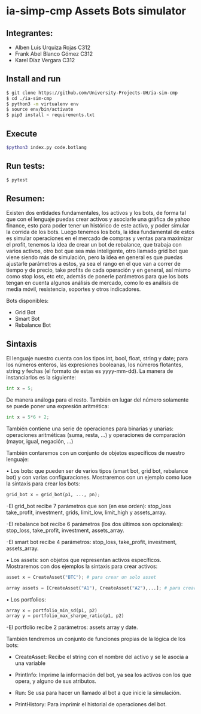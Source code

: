 # ia-simp-cmp Assets Bots simulator

## Integrantes:
- Alben Luis Urquiza Rojas C312
- Frank Abel Blanco Gómez C312
- Karel Díaz Vergara C312

## Install and run

``` bash
$ git clone https://github.com/University-Projects-UH/ia-sim-cmp
$ cd ./ia-sim-cmp
$ python3 -m virtualenv env
$ source env/bin/activate
$ pip3 install < requirements.txt
```

## Execute

```bash
$python3 index.py code.botlang
```

## Run tests:

``` bash
$ pytest
```

## Resumen:

Existen dos entidades fundamentales, los activos y los bots, de forma tal que con el lenguaje puedas crear activos y asociarle una gráfica de yahoo finance, esto para poder tener un histórico de este activo, y poder simular la corrida de los bots.
Luego tenemos los bots, la idea fundamental de estos es simular operaciones en el mercado de compras y ventas para maximizar el profit, tenemos la idea de crear un bot de rebalance, que trabaja con varios activos, otro bot que sea más inteligente, otro llamado grid bot que viene siendo más de simulación, pero la idea en general es que puedas ajustarle parámetros a estos, ya sea el rango en el que van a correr de tiempo y de precio, take profits de cada operación y en general, así mismo como stop loss, etc etc, además de ponerle parámetros para que los bots tengan en cuenta algunos análisis de mercado, como lo es análisis de media móvil, resistencia, soportes y otros indicadores.

Bots disponibles:
- Grid Bot
- Smart Bot
- Rebalance Bot

## Sintaxis

El lenguaje nuestro cuenta con los tipos int, bool, float, string y date; para los números enteros, las expresiones booleanas, los números flotantes, string y fechas (el formato de estas es yyyy-mm-dd). La manera de instanciarlos es la siguiente: 

```python
int x = 5;
```

De manera análoga para el resto. También en lugar del número solamente se puede poner una expresión aritmética: 

```python
int x = 5*6 + 2;
```

También contiene una serie de operaciones para binarias y unarias: operaciones aritméticas (suma, resta, ...) y operaciones de comparación (mayor, igual, negación, ...)

También contaremos con un conjunto de objetos específicos de nuestro lenguaje:

$\bullet$ Los bots: que pueden ser de varios tipos (smart bot, grid bot, rebalance bot) y con varias configuraciones. Mostraremos con un ejemplo como luce la sintaxis para crear los bots: 

``` python
grid_bot x = grid_bot(p1, ..., pn);
```

-El grid\_bot recibe 7 parámetros que son (en ese orden): stop\_loss take\_profit, investment, grids, limit\_low, limit\_high y assets\_array.  

-El rebalance bot recibe 6 parámetros (los dos últimos son opcionales): stop\_loss, take\_profit, investment, assets\_array.  

-El smart bot recibe 4 parámetros: stop\_loss, take\_profit, investment, assets\_array.  

$\bullet$ Los assets: son objetos que representan activos específicos. Mostraremos con dos ejemplos la sintaxis para crear activos:

```python
asset x = CreateAsset("BTC"); # para crear un solo asset
```

``` python
array assets = [CreateAsset("A1"), CreateAsset("A2"),...]; # para crear un array de asset 
```

$\bullet$ Los portfolios:

``` python
array x = portfolio_min_sd(p1, p2)
array y = portfolio_max_sharpe_ratio(p1, p2)
```

-El portfolio recibe 2 parámetros: assets array y date.

También tendremos un conjunto de funciones propias de la lógica de los bots: 

- CreateAsset: Recibe el string con el nombre del activo y se le asocia a una variable

- PrintInfo: Imprime la información del bot, ya sea los activos con los que opera, y alguno de sus atributos.

- Run: Se usa para hacer un llamado al bot a que inicie la simulación.

- PrintHistory: Para imprimir el historial de operaciones del bot.